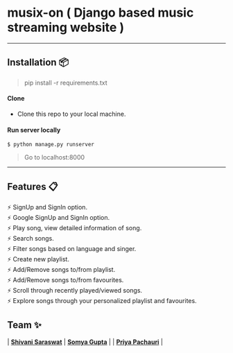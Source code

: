 # musix-on ( Django based music streaming website )
----

## Installation 📦

>pip install -r requirements.txt

#### Clone

- Clone this repo to your local machine.

#### Run server locally

```shell
$ python manage.py runserver
```
> Go to localhost:8000

---

## Features 📋
⚡️ SignUp and SignIn option.\
⚡️ Google SignUp and SignIn option.\
⚡️ Play song, view detailed information of song.\
⚡️ Search songs.\
⚡️ Filter songs based on language and singer.\
⚡️ Create new playlist.\
⚡️ Add/Remove songs to/from playlist.\
⚡️ Add/Remove songs to/from favourites.\
⚡️ Scroll through recently played/viewed songs.\
⚡️ Explore songs through your personalized playlist and favourites.





## Team ✨

| <a href="https://github.com/shivani1706" target="_blank">**Shivani Saraswat**</a> | <a href="https://github.com/somya2406" target="_blank">**Somya Gupta**</a> | | <a href="https://github.com/Priyapac261" target="_blank">**Priya Pachauri**</a> | 

